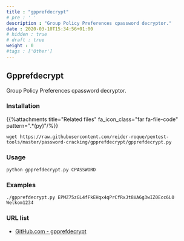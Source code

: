 ```yaml
---
title : "gpprefdecrypt"
# pre : ' '
description : "Group Policy Preferences cpassword decryptor."
date : 2020-03-10T15:34:56+01:00
# hidden : true
# draft : true
weight : 0
#tags : ['Other']
---
```


## Gpprefdecrypt

Group Policy Preferences cpassword decryptor.

### Installation

{{%attachments title="Related files" fa_icon_class="far fa-file-code" pattern=".*(py)"/%}}

```plain
wget https://raw.githubusercontent.com/reider-roque/pentest-tools/master/password-cracking/gpprefdecrypt/gpprefdecrypt.py
```

### Usage

```plain
python gpprefdecrypt.py CPASSWORD
```

### Examples

```plain
./gpprefdecrypt.py EPMZ75zGL4fFkEHqx4qPrCfRxJt8VA6g3wIZ0Ecc6L0
Welkom1234
```

### URL list

* [GitHub.com - gpprefdecrypt](https://github.com/reider-roque/pentest-tools/tree/master/password-cracking/gpprefdecrypt)
